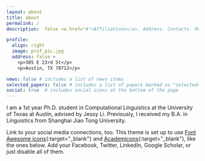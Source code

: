 ```yaml
---
layout: about
title: about
permalink: /
description:  false <a href="#">Affiliations</a>. Address. Contacts. Moto. Etc.

profile:
  align: right
  image: prof_pic.jpg
  address: false >
    <p>305 E 23rd St</p>
    <p>Austin, TX 78712</p>

news: false # includes a list of news items
selected_papers: false # includes a list of papers marked as "selected={true}"
social: true  # includes social icons at the bottom of the page
---
```


  I am a 1st year Ph.D. student in Computational Linguistics at the University of Texas at Austin, advised by Jessy Li.
  Previously, I received my B.A. in Linguistics from Shanghai Jiao Tong University.

Link to your social media connections, too. This theme is set up to use [Font Awesome icons](http://fortawesome.github.io/Font-Awesome/){:target="\_blank"} and [Academicons](https://jpswalsh.github.io/academicons/){:target="\_blank"}, like the ones below. Add your Facebook, Twitter, LinkedIn, Google Scholar, or just disable all of them.
